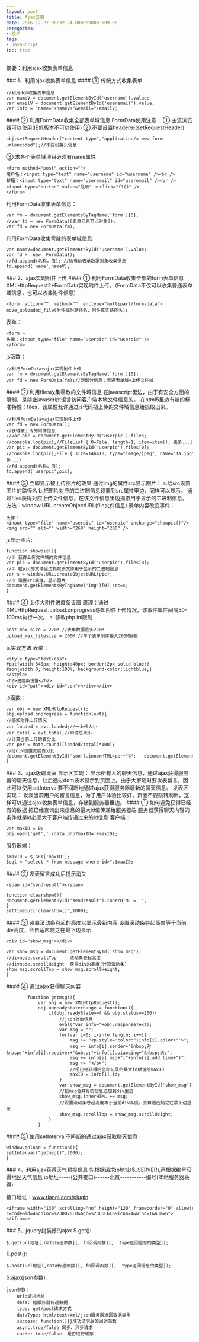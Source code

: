 ```yaml
---
layout: post
title: Ajax应用
date: 2016-12-27 08:32:24.000000000 +09:00
categories:
- 技术
tags:
- JavaScript
toc: true
---
```

摘要：利用ajax收集表单信息

### 1、利用ajax收集表单信息
#### ① 传统方式收集表单
```
//利用dom收集表单信息
var nameV = document.getElementById('username').value;
var emailV = document.getElementById('useremail').value;
var info = "name="+nameV+"&email="+emailV;
```
#### ② 利用FormData收集全部表单域信息
FormData使用注意：
①.主流浏览器可以使用(IE低版本不可以使用)
②.不要设置header头(setRequestHeader)
```
obj.setRequestHeader("content-type","application/x-www-form-urlencoded");//不要设置头信息
```
③.求各个表单域项目必须有name属性
```
<form method="post" action="">
用户名：<input type="text" name="username" id="username" /><br />
邮箱：<input type="text" name="useremail" id="useremail" /><br />
<input type="button" value="注册" onclick="f1()" />
</form>
```
利用FormData收集表单信息：
```
var fm = document.getElementsByTagName('form')[0];
//var fd = new FormData([表单元素节点对象]);
var fd = new FormData(fm);
```
利用FormData收集零散的表单域信息
```
var nameV=document.getElementsById('username').value;
var fd =  new  FormData();
//fd.append(名称，值); //给当前表单数据对象收集信息
fd.append('name',nameV);
```
### 2、ajax实现附件上传
#### ① 利用FormData收集全部的form表单信息
XMLHttpRequest2+FormData实现附件上传。（FormData不仅可以收集普通表单域信息，也可以收集附件信息）
```
<form  action=””  method=””  enctype=”multipart/form-data”>
move_uploaded_file(附件临时路径名，附件真实路径名);
```
表单：
```
<form >
头像：<input type="file" name="userpic" id="userpic" />
</form>
```
js函数：
```
//利用FormData+ajax实现附件上传
var fm = document.getElementsByTagName('form')[0];
var fd = new FormData(fm);//两部分信息：普通表单域+上传文件域
```
#### ② 利用files收集零散的文件域信息
在javascript里边，由于有安全方面的限制，是禁止javascript语言访问客户端本地文件信息的。
在html5里边有新的标准特性：files，该属性允许通过js代码把上传的文件域信息给抓取出来。
```
//利用FormData+ajax实现附件上传
var fd = new FormData();
//获得被上传的附件信息
//var pic = document.getElementById('userpic').files;
//console.log(pic);//FileList { 0=File, length=1, item=item(), 更多...}
var pic = document.getElementById('userpic').files[0];
//console.log(pic);File { size=146410, type="image/jpeg", name="1a.jpg", 更多...}
//fd.append(名称，值);
fd.append('userpic',pic);
```
#### ③ 立即显示被上传图片的效果
通过img的属性src显示图片：
a.给src设置图片的路径名
b.把图片对应的二进制信息设置到src属性里边，同样可以显示。
通过files获得对应上传文件信息，在该文件信息里边抓取用于显示的二进制信息。
方法：window.URL.createObjectURL(file文件信息)
表单内容改变事件：
```
头像：<input type="file" name="userpic" id="userpic" onchange="showpic()"/>
<img src="" alt="" width="260" height="200" />
```
js显示图片:
```
function showpic(){
//① 获得上传文件域的文件信息
var pic = document.getElementById('userpic').files[0];
//② 在pic的文件里边抓取该文件用于显示的二进制信息
var s = window.URL.createObjectURL(pic);
//③ 设置src属性，显示图片
document.getElementsByTagName('img')[0].src=s;
}

```

#### ④ 上传大附件进度条设置
原理：通过XMLHttpRequest.upload.onprogress感知附件上传情况，该事件属性间隔50-100ms执行一次。
a. 修改php.ini限制
```
post_max_size = 220M //表单数据最多220M
upload_max_filesize = 200M //单个表单附件最大200M限制
```
b.实现方法
表单：
```
<style type="text/css">
#pat{width:340px; height:40px; border:2px solid blue;}
#son{width:0; height:100%; background-color:lightblue;}
</style>
<h2>进度条设置</h2>
<div id="pat"><div id="son"></div></div>
```


js函数：
```
var obj = new XMLHttpRequest();
obj.upload.onprogress = function(evt){
//感知附件上传情况
var loaded = evt.loaded;//一上传大小
var total = evt.total;//附件总大小
//计算当前上传的百分比
var per = Math.round((loaded/total)*100);
//给div设置宽度百分比
document.getElementById('son').innerHTML=per+"%";   document.getElementById('son').style.width=per+"%";
}
```

### 3、ajax版聊天室
显示区实现：
显示所有人的聊天信息，通过ajax获得服务器的聊天信息，让后通过dom技术显示到页面上。由于大家随时要发表留言，因此可以使用setInterval要不间断地通过ajax获得服务器最新的聊天信息。
发表区实现：
发表当前用户的留言信息，为了用户体验比较好，页面不要跳转刷新，这样可以通过ajax收集表单信息，存储到服务器里边。
#### ① 如何避免获得已经有的数据
把已经查询出来信息的最大id值传递给服务器端
服务器获得聊天内容的条件就是id必须大于客户端传递过来的id信息
客户端：
```
var maxID = 0;
obj.open('get','./data.php?maxID='+maxID);
```
服务器端：
```
$maxID = $_GET['maxID'];
$sql = "select * from message where id>".$maxID;
```

#### ② 发表留言成功后提示消失
```
<span id="sendresult"></span>
```
```
function clearshow(){
document.getElementById('sendresult').innerHTML = '';
}
setTimeout('clearshow()',1000);
```

#### ③ 设置滚动条卷起的高度以显示最新内容
设置滚动条卷起高度等于当前div高度，会自适应随之在最下边显示
```
<div id="show_msg"></div>
```
```
var show_msg = document.getElementById('show_msg');
//divnode.scrollTop     滚动条卷起高度
//divnode.scrollHeight  获得div的高度(计算滚动条)
show_msg.scrollTop = show_msg.scrollHeight;
}
```
#### ④ 通过ajax获得聊天内容
```
        function getmsg(){
            var obj = new XMLHttpRequest();
            obj.onreadystatechange = function(){
                if(obj.readyState==4 && obj.status==200){
                    //json对象信息
                    eval("var info="+obj.responseText);
                    var msg = "";
                    for(var i=0; i<info.length; i++){
                        msg += "<p style='color:"+info[i].color+"'>";
                        msg += info[i].sender+"&nbsp;对&nbsp;"+info[i].receiver+"&nbsp;"+info[i].biaoqing+"&nbsp;说:";
                        msg += info[i].msg+"("+info[i].add_time+")";
                        msg += "</p>";
                        //把已经获得的全部记录的最大id赋值给maxID
                        maxID = info[i].id;
                    }
                    var show_msg = document.getElementById('show_msg');
                    //把msg合并好的信息追加到div里边
                    show_msg.innerHTML += msg;             
                    //设置滚动条卷起高度等于当前div高度，会自适应随之在最下边显示
                    show_msg.scrollTop = show_msg.scrollHeight;
                }
            }
```

#### ⑤ 使用setInterval不间断的通过ajax获取聊天信息
```
window.onload = function(){
setInterval("getmsg()",2000);
}
```

### 4、利用ajax获得天气预报信息
先根据请求ip地址($_SERVER),再根据编号获得地区天气信息
ip地址-----(公共接口)------北京-----------编号(本地服务器获得)

接口地址：www.tianqi.com/plugin
```
<iframe width="130" scrolling="no" height="120" frameborder="0" allowtransparency="true" src="http://i.tianqi.com/index.php?c=code&id=4&color=%230070C0&bgc=%23C6C6C6&icon=4&wind=1&num=6"></iframe>
```
### 5、jquery封装好的ajax
$.get():

```
$.get(url地址[,data传递参数][, fn回调函数][,  type返回信息的类型]);
```

$.post():

```
$.post(url地址[,data传递参数][, fn回调函数][,  type返回信息的类型]);
```

$.ajax(json参数):

```
json参数：
    url:请求地址
    data: 给服务器传递数据
    type: get/post请求方式
    dataType: html/text/xml/json服务器返回数据类型
    success: function(){}成功请求后的回调函数
    async:true/false 同步、异步请求
    cache: true/false  是否进行缓存
```

